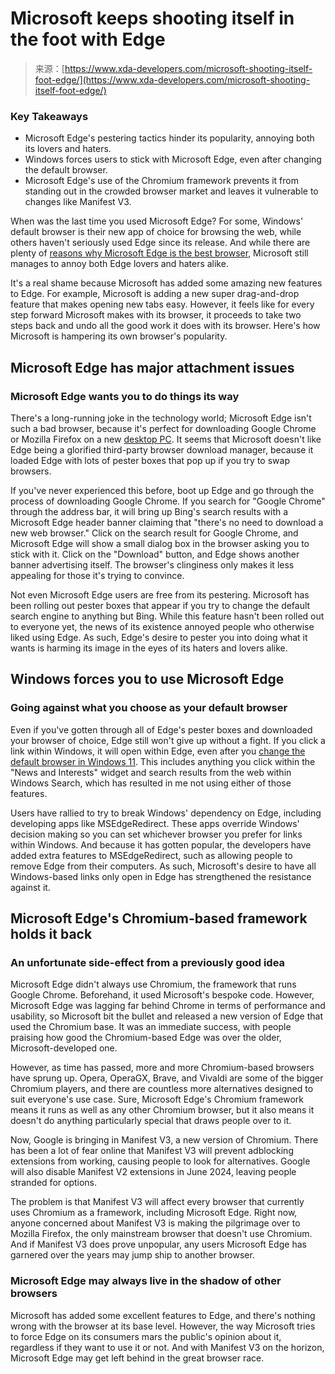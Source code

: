<!--yml
category: 未分类
date: 2024-05-27 14:26:57
-->

# Microsoft keeps shooting itself in the foot with Edge

> 来源：[https://www.xda-developers.com/microsoft-shooting-itself-foot-edge/](https://www.xda-developers.com/microsoft-shooting-itself-foot-edge/)

### Key Takeaways

*   Microsoft Edge's pestering tactics hinder its popularity, annoying both its lovers and haters.
*   Windows forces users to stick with Microsoft Edge, even after changing the default browser.
*   Microsoft Edge's use of the Chromium framework prevents it from standing out in the crowded browser market and leaves it vulnerable to changes like Manifest V3\.

When was the last time you used Microsoft Edge? For some, Windows' default browser is their new app of choice for browsing the web, while others haven't seriously used Edge since its release. And while there are plenty of [reasons why Microsoft Edge is the best browser](https://www.xda-developers.com/5-reasons-microsoft-edge-best-browser/), Microsoft still manages to annoy both Edge lovers and haters alike.

It's a real shame because Microsoft has added some amazing new features to Edge. For example, Microsoft is adding a new super drag-and-drop feature that makes opening new tabs easy. However, it feels like for every step forward Microsoft makes with its browser, it proceeds to take two steps back and undo all the good work it does with its browser. Here's how Microsoft is hampering its own browser's popularity.

## Microsoft Edge has major attachment issues

### Microsoft Edge wants you to do things its way

There's a long-running joke in the technology world; Microsoft Edge isn't such a bad browser, because it's perfect for downloading Google Chrome or Mozilla Firefox on a new [desktop PC](https://www.xda-developers.com/best-desktop-computers/). It seems that Microsoft doesn't like Edge being a glorified third-party browser download manager, because it loaded Edge with lots of pester boxes that pop up if you try to swap browsers.

If you've never experienced this before, boot up Edge and go through the process of downloading Google Chrome. If you search for "Google Chrome" through the address bar, it will bring up Bing's search results with a Microsoft Edge header banner claiming that "there's no need to download a new web browser." Click on the search result for Google Chrome, and Microsoft Edge will show a small dialog box in the browser asking you to stick with it. Click on the "Download" button, and Edge shows another banner advertising itself. The browser's clinginess only makes it less appealing for those it's trying to convince.

Not even Microsoft Edge users are free from its pestering. Microsoft has been rolling out pester boxes that appear if you try to change the default search engine to anything but Bing. While this feature hasn't been rolled out to everyone yet, the news of its existence annoyed people who otherwise liked using Edge. As such, Edge's desire to pester you into doing what it wants is harming its image in the eyes of its haters and lovers alike.

## Windows forces you to use Microsoft Edge

### Going against what you choose as your default browser

Even if you've gotten through all of Edge's pester boxes and downloaded your browser of choice, Edge still won't give up without a fight. If you click a link within Windows, it will open within Edge, even after you [change the default browser in Windows 11](https://www.xda-developers.com/how-to-change-default-browser-windows-11/). This includes anything you click within the "News and Interests" widget and search results from the web within Windows Search, which has resulted in me not using either of those features.

Users have rallied to try to break Windows' dependency on Edge, including developing apps like MSEdgeRedirect. These apps override Windows' decision making so you can set whichever browser you prefer for links within Windows. And because it has gotten popular, the developers have added extra features to MSEdgeRedirect, such as allowing people to remove Edge from their computers. As such, Microsoft's desire to have all Windows-based links only open in Edge has strengthened the resistance against it.

## Microsoft Edge's Chromium-based framework holds it back

### An unfortunate side-effect from a previously good idea

Microsoft Edge didn't always use Chromium, the framework that runs Google Chrome. Beforehand, it used Microsoft's bespoke code. However, Microsoft Edge was lagging far behind Chrome in terms of performance and usability, so Microsoft bit the bullet and released a new version of Edge that used the Chromium base. It was an immediate success, with people praising how good the Chromium-based Edge was over the older, Microsoft-developed one.

However, as time has passed, more and more Chromium-based browsers have sprung up. Opera, OperaGX, Brave, and Vivaldi are some of the bigger Chromium players, and there are countless more alternatives designed to suit everyone's use case. Sure, Microsoft Edge's Chromium framework means it runs as well as any other Chromium browser, but it also means it doesn't do anything particularly special that draws people over to it.

Now, Google is bringing in Manifest V3, a new version of Chromium. There has been a lot of fear online that Manifest V3 will prevent adblocking extensions from working, causing people to look for alternatives. Google will also disable Manifest V2 extensions in June 2024, leaving people stranded for options.

The problem is that Manifest V3 will affect every browser that currently uses Chromium as a framework, including Microsoft Edge. Right now, anyone concerned about Manifest V3 is making the pilgrimage over to Mozilla Firefox, the only mainstream browser that doesn't use Chromium. And if Manifest V3 does prove unpopular, any users Microsoft Edge has garnered over the years may jump ship to another browser.

### Microsoft Edge may always live in the shadow of other browsers

Microsoft has added some excellent features to Edge, and there's nothing wrong with the browser at its base level. However, the way Microsoft tries to force Edge on its consumers mars the public's opinion about it, regardless if they want to use it or not. And with Manifest V3 on the horizon, Microsoft Edge may get left behind in the great browser race.